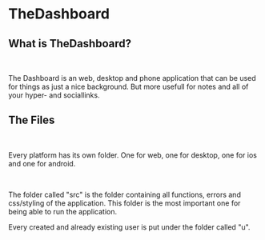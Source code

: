 # TheDashboard
## What is TheDashboard?
<br>
<p>
  The Dashboard is an web, desktop and phone application that can be used for things as just a nice background. But more usefull for notes and all of your hyper- and sociallinks.
</p>

## The Files
<br>
<p>
  Every platform has its own folder. One for web, one for desktop, one for ios and one for android.
</p>
<br>
<p>
  The folder called "src" is the folder containing all functions, errors and css/styling of the application. This folder is the most important one for being able to run the application.
</p>
<p>
  Every created and already existing user is put under the folder called "u".
</p>
